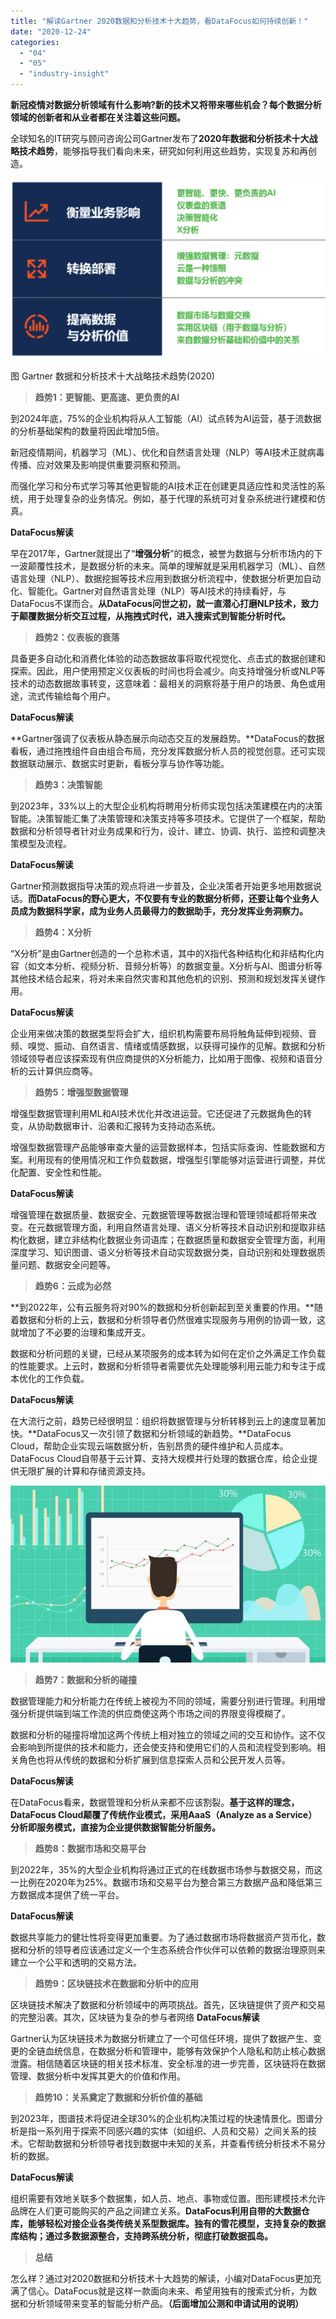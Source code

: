 ```yaml
---
title: "解读Gartner 2020数据和分析技术十大趋势，看DataFocus如何持续创新！"
date: "2020-12-24"
categories: 
  - "04"
  - "05"
  - "industry-insight"
---
```


**新冠疫情对数据分析领域有什么影响?新的技术又将带来哪些机会？每个数据分析领域的创新者和从业者都在关注着这些问题。**

全球知名的IT研究与顾问咨询公司Gartner发布了**2020年数据和分析技术十大战略技术趋势**，能够指导我们看向未来，研究如何利用这些趋势，实现复苏和再创造。

![6117098_6129.png](images/6117098_6129-png.png)

图 Gartner 数据和分析技术十大战略技术趋势(2020)

> **趋势1：更智能、更高速、更负责的AI**

到2024年底，75%的企业机构将从人工智能（AI）试点转为AI运营，基于流数据的分析基础架构的数量将因此增加5倍。

新冠疫情期间，机器学习（ML）、优化和自然语言处理（NLP）等AI技术正就病毒传播、应对效果及影响提供重要洞察和预测。

而强化学习和分布式学习等其他更智能的AI技术正在创建更具适应性和灵活性的系统，用于处理复杂的业务情况。例如，基于代理的系统可对复杂系统进行建模和仿真。

**DataFocus解读**

早在2017年，Gartner就提出了“**增强分析**”的概念，被誉为数据与分析市场内的下一波颠覆性技术，是数据分析的未来。简单的理解就是采用机器学习（ML）、自然语言处理（NLP）、数据挖掘等技术应用到数据分析流程中，使数据分析更加自动化、智能化。Gartner对自然语言处理（NLP）等AI技术的持续看好，与DataFocus不谋而合。**从DataFocus问世之初，就一直潜心打磨NLP技术，致力于颠覆数据分析交互过程，从拖拽式时代，进入搜索式到智能分析时代。**

> **趋势2：仪表板的衰落**

具备更多自动化和消费化体验的动态数据故事将取代视觉化、点击式的数据创建和探索。因此，用户使用预定义仪表板的时间也将会减少。向支持增强分析或NLP等技术的动态数据故事转变，这意味着：最相关的洞察将基于用户的场景、角色或用途，流式传输给每个用户。

**DataFocus解读**

**Gartner强调了仪表板从静态展示向动态交互的发展趋势。**DataFocus的数据看板，通过拖拽组件自由组合布局，充分发挥数据分析人员的视觉创意。还可实现数据联动展示、数据实时更新，看板分享与协作等功能。

> **趋势3：决策智能**

到2023年，33%以上的大型企业机构将聘用分析师实现包括决策建模在内的决策智能。决策智能汇集了决策管理和决策支持等多项技术。它提供了一个框架，帮助数据和分析领导者针对业务成果和行为，设计、建立、协调、执行、监控和调整决策模型及流程。

**DataFocus解读**

Gartner预测数据指导决策的观点将进一步普及，企业决策者开始更多地用数据说话。**而DataFocus的野心更大，不仅要有专业的数据分析师，还要让每个业务人员成为数据科学家，成为业务人员最得力的数据助手，充分发挥业务洞察力。**

> **趋势4：X分析**

“X分析”是由Gartner创造的一个总称术语，其中的X指代各种结构化和非结构化内容（如文本分析、视频分析、音频分析等）的数据变量。X分析与AI、图谱分析等其他技术结合起来，将对未来自然灾害和其他危机的识别、预测和规划发挥关键作用。

**DataFocus解读**

企业用来做决策的数据类型将会扩大，组织机构需要布局将触角延伸到视频、音频、嗅觉、振动、自然语言、情绪或情感数据，以获得可操作的见解。数据和分析领域领导者应该探索现有供应商提供的X分析能力，比如用于图像、视频和语音分析的云计算供应商等。

> **趋势5：增强型数据管理**

增强型数据管理利用ML和AI技术优化并改进运营。它还促进了元数据角色的转变，从协助数据审计、沿袭和汇报转为支持动态系统。

增强型数据管理产品能够审查大量的运营数据样本，包括实际查询、性能数据和方案。利用现有的使用情况和工作负载数据，增强型引擎能够对运营进行调整，并优化配置、安全性和性能。

**DataFocus解读**

增强管理在数据质量、数据安全、元数据管理等数据治理和管理领域都将带来改变。在元数据管理方面，利用自然语言处理、语义分析等技术自动识别和提取非结构化数据，建立非结构化数据业务词语库；在数据质量和数据安全管理方面，利用深度学习、知识图谱、语义分析等技术自动实现数据分类，自动识别和处理数据质量问题、数据安全问题等。

> **趋势6：云成为必然**

**到2022年，公有云服务将对90%的数据和分析创新起到至关重要的作用。**随着数据和分析的上云，数据和分析领导者仍然很难实现服务与用例的协调一致，这就增加了不必要的治理和集成开支。

数据和分析问题的关键，已经从某项服务的成本转为如何在定价之外满足工作负载的性能要求。上云时，数据和分析领导者需要优先处理能够利用云能力和专注于成本优化的工作负载。

**DataFocus解读**

在大流行之前，趋势已经很明显：组织将数据管理与分析转移到云上的速度显著加快。**DataFocus又一次引领了数据和分析领域的新趋势。**DataFocus Cloud，帮助企业实现云端数据分析，告别昂贵的硬件维护和人员成本。DataFocus Cloud自带基于云计算、支持大规模并行处理的数据仓库，给企业提供无限扩展的计算和存储资源支持。

![clipboard.png](images/clipboard-png-15.png)

> **趋势7：数据和分析的碰撞**

数据管理能力和分析能力在传统上被视为不同的领域，需要分别进行管理。利用增强分析提供端到端工作流的供应商使这两个市场之间的界限变得模糊了。

数据和分析的碰撞将增加这两个传统上相对独立的领域之间的交互和协作。这不仅会影响到所提供的技术和能力，还会使支持和使用它们的人员和流程受到影响。相关角色也将从传统的数据和分析扩展到信息探索人员和公民开发人员等。

**DataFocus解读**

在DataFocus看来，数据管理和分析从来都不应该割裂。**基于这样的理念，DataFocus Cloud颠覆了传统作业模式，采用AaaS（Analyze as a Service）分析即服务模式，直接为企业提供数据智能分析服务。**

> **趋势8：数据市场和交易平台**

到2022年，35%的大型企业机构将通过正式的在线数据市场参与数据交易，而这一比例在2020年为25%。数据市场和交易平台为整合第三方数据产品和降低第三方数据成本提供了统一平台。

**DataFocus解读**

数据共享能力的健壮性将变得更加重要。为了通过数据市场将数据资产货币化，数据和分析的领导者应该通过定义一个生态系统合作伙伴可以依赖的数据治理原则来建立一个公平和透明的交易方法。

> **趋势9：区块链技术在数据和分析中的应用**

区块链技术解决了数据和分析领域中的两项挑战。首先，区块链提供了资产和交易的完整沿袭。其次，区块链为复杂的参与者网络 **DataFocus解读**

Gartner认为区块链技术为数据分析建立了一个可信任环境，提供了数据产生、变更的全链血统信息，在数据分析和管理中，能够有效保护个人隐私和防止核心数据泄露。相信随着区块链的相关技术标准、安全标准的进一步完善，区块链将在数据管理、数据分析中发挥其更大的价值和作用。

> **趋势10：关系奠定了数据和分析价值的基础**

到2023年，图谱技术将促进全球30%的企业机构决策过程的快速情景化。图谱分析是指一系列用于探索不同感兴趣的实体（如组织、人员和交易）之间关系的技术。它帮助数据和分析领导者找到数据中未知的关系，并查看传统分析技术不易分析的数据。

**DataFocus解读**

组织需要有效地关联多个数据集，如人员、地点、事物或位置。图形建模技术允许品牌在人们更可能购买的产品之间建立关系。**DataFocus利用自带的大数据仓库，能够轻松对接企业各类传统关系型数据库。独有的雪花模型，支持复杂的数据库结构；通过多数据源整合，支持跨系统分析，彻底打破数据孤岛。**

> **总结**

怎么样？通过对2020数据和分析技术十大趋势的解读，小编对DataFocus更加充满了信心。DataFocus就是这样一款面向未来、希望用独有的搜索式分析，为数据和分析领域带来变革的智能分析产品。**（后面增加公测和申请试用的说明）**
